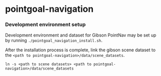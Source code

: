 # pointgoal-navigation

### Development environment setup
Development environment and dataset for Gibson PointNav may be set up by running `./pointgoal_navigation_install.sh`.

After the installation process is complete, link the gibson scene dataset to
the `<path to pointgoal-navigation>/data/scene_datasets`.

```shell
ln -s <path to scene datasets> <path to pointgoal-navigation>/data/scene_datasets
```
